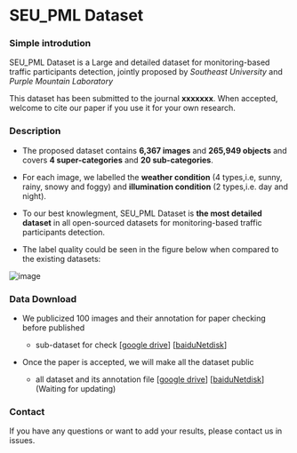 # SEU_PML Dataset


### Simple introdution
SEU_PML Dataset is a Large and detailed dataset for monitoring-based traffic participants detection, jointly proposed by *Southeast University* and *Purple Mountain Laboratory*

This dataset has been submitted to the journal **xxxxxxx**. When accepted, welcome to cite our paper if you use it for your own research.

### Description

- The proposed dataset contains **6,367 images** and **265,949 objects** and covers **4 super-categories** and **20 sub-categories**.

- For each image, we labelled the **weather condition** (4 types,i.e, sunny, rainy, snowy and foggy) and **illumination condition** (2 types,i.e. day and night).

- To our best knowlegment, SEU_PML Dataset is **the most detailed dataset** in all open-sourced datasets for monitoring-based traffic participants detection. 

- The label quality could be seen in the figure below when compared to the existing datasets:

![image](./images/comparison.png)

### Data Download

- We publicized 100 images and their annotation for paper checking before published

  - sub-dataset for check  [[google drive](链接地址)]  [[baiduNetdisk](链接地址)]

- Once the paper is accepted, we will make all the dataset public
  - all dataset and its annotation file  [[google drive](链接地址)]  [[baiduNetdisk](链接地址)] (Waiting for updating)

### Contact 

If you have any questions or want to add your results, please contact us in issues.
